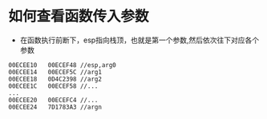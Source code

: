 # 如何查看函数传入参数
- 在函数执行前断下，esp指向栈顶，也就是第一个参数,然后依次往下对应各个参数
```
00ECEE10   00ECEF48 //esp,arg0
00ECEE14   00ECEF5C //arg1
00ECEE18   0D4C2398 //arg2
00ECEE1C   00ECEF58 //...
...
00ECEE20   00ECEFC4 //...
00ECEE24   7D1783A3 //argn

```
